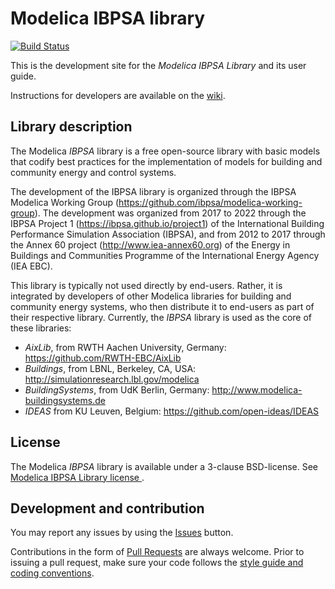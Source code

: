 # Modelica IBPSA library

[![Build Status](https://app.travis-ci.com/ibpsa/modelica-ibpsa.svg?branch=master)](https://app.travis-ci.com/ibpsa/modelica-ibpsa)

This is the development site for the _Modelica IBPSA Library_ and its user guide.

Instructions for developers are available on the [wiki](https://github.com/ibpsa/modelica-ibpsa/wiki).

## Library description

The Modelica _IBPSA_ library is a free open-source library with basic models that codify
best practices for the implementation of models for building and community energy and control systems.

The development of the IBPSA library is organized through 
the IBPSA Modelica Working Group (https://github.com/ibpsa/modelica-working-group).
The development was organized from 2017 to 2022 through
the IBPSA Project 1 (https://ibpsa.github.io/project1)
of the International Building Performance Simulation Association (IBPSA),
and from 2012 to 2017 through the
Annex 60 project (http://www.iea-annex60.org) of the
Energy in Buildings and Communities Programme
of the International Energy Agency (IEA EBC).

This library is typically not used directly by end-users. Rather, it
is integrated by developers of other Modelica libraries for building and
community energy systems, who then distribute it to end-users as part of their
respective library.
Currently, the _IBPSA_ library is used as the core of these libraries:

 * _AixLib_, from RWTH Aachen University, Germany: https://github.com/RWTH-EBC/AixLib
 * _Buildings_, from LBNL, Berkeley, CA, USA: http://simulationresearch.lbl.gov/modelica
 * _BuildingSystems_, from UdK Berlin, Germany: http://www.modelica-buildingsystems.de
 * _IDEAS_ from KU Leuven, Belgium: https://github.com/open-ideas/IDEAS

## License

The Modelica _IBPSA_ library is available under a 3-clause BSD-license.
See [Modelica IBPSA Library license ](https://htmlpreview.github.io/?https://github.com/ibpsa/modelica-ibpsa/blob/master/IBPSA/legal.html).

## Development and contribution
You may report any issues by using the [Issues](https://github.com/ibpsa/modelica-ibpsa/issues) button.

Contributions in the form of [Pull Requests](https://github.com/ibpsa/modelica-ibpsa/pulls) are always welcome.
Prior to issuing a pull request, make sure your code follows
the [style guide and coding conventions](https://github.com/ibpsa/modelica-ibpsa/wiki/Style-Guide).
